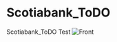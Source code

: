 # Scotiabank_ToDO
Scotiabank_ToDO Test
![Front](https://github.com/julian4270/Scotiabank_ToDO/assets/11580379/c62a97b8-9e15-4322-b708-e648bb55c9c5)
